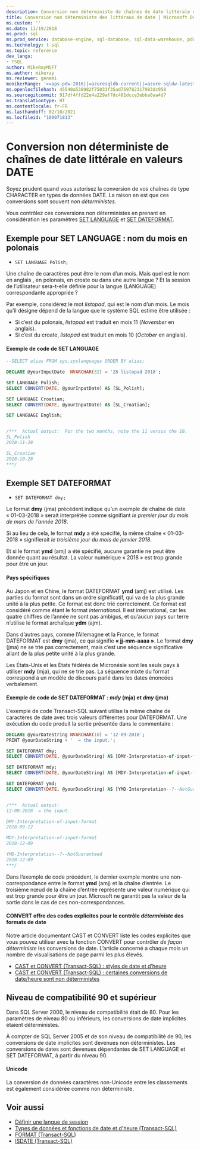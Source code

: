 ```yaml
---
description: Conversion non déterministe de chaînes de date littérale en valeurs DATE
title: Conversion non déterministe des littéraux de date | Microsoft Docs
ms.custom: ''
ms.date: 11/19/2018
ms.prod: sql
ms.prod_service: database-engine, sql-database, sql-data-warehouse, pdw
ms.technology: t-sql
ms.topic: reference
dev_langs:
- TSQL
author: MikeRayMSFT
ms.author: mikeray
ms.reviewer: genemi
monikerRange: '>=aps-pdw-2016||=azuresqldb-current||=azure-sqldw-latest||>=sql-server-2016||>=sql-server-linux-2017||=azuresqldb-mi-current'
ms.openlocfilehash: 45540a538982f75033f35ad759782317983dc958
ms.sourcegitcommit: 917df4ffd22e4a229af7dc481dcce3ebba0aa4d7
ms.translationtype: HT
ms.contentlocale: fr-FR
ms.lasthandoff: 02/10/2021
ms.locfileid: "100071813"
---
```

# <a name="nondeterministic-conversion-of-literal-date-strings-into-date-values"></a>Conversion non déterministe de chaînes de date littérale en valeurs DATE

Soyez prudent quand vous autorisez la conversion de vos chaînes de type CHARACTER en types de données DATE. La raison en est que ces conversions sont souvent _non déterministes_.

Vous contrôlez ces conversions non déterministes en prenant en considération les paramètres [SET LANGUAGE](../statements/set-language-transact-sql.md) et [SET DATEFORMAT](../statements/set-dateformat-transact-sql.md).



## <a name="set-language-example-month-name-in-polish"></a>Exemple pour SET LANGUAGE : nom du mois en polonais

- `SET LANGUAGE Polish;`

Une chaîne de caractères peut être le nom d’un mois. Mais quel est le nom en anglais , en polonais, en croate ou dans une autre langue ? Et la session de l’utilisateur sera-t-elle définie pour la langue (LANGUAGE) correspondante appropriée ?

Par exemple, considérez le mot _listopad_, qui est le nom d’un mois. Le mois qu’il désigne dépend de la langue que le système SQL estime être utilisée :
- Si c’est du polonais, _listopad_ est traduit en mois 11 (_November_ en anglais).
- Si c’est du croate, _listopad_ est traduit en mois 10 (_October_ en anglais).

#### <a name="code-example-of-set-language"></a>Exemple de code de SET LANGUAGE

```sql
--SELECT alias FROM sys.syslanguages ORDER BY alias;

DECLARE @yourInputDate  NVARCHAR(32) = '28 listopad 2018';

SET LANGUAGE Polish;
SELECT CONVERT(DATE, @yourInputDate) AS [SL_Polish];

SET LANGUAGE Croatian;
SELECT CONVERT(DATE, @yourInputDate) AS [SL_Croatian];

SET LANGUAGE English;


/***  Actual output:  For the two months, note the 11 versus the 10.
SL_Polish
2018-11-28

SL_Croatian
2018-10-28
***/
```



## <a name="set-dateformat-example"></a>Exemple SET DATEFORMAT

- `SET DATEFORMAT dmy;`

Le format **dmy** (jma) précédent indique qu’un exemple de chaîne de date « 01-03-2018 » serait interprétée comme signifiant _le premier jour du mois de mars de l’année 2018_.

Si au lieu de cela, le format **mdy** a été spécifié, la même chaîne « 01-03-2018 » signifierait _le troisième jour du mois de janvier 2018_.

Et si le format **ymd** (amj) a été spécifié, aucune garantie ne peut être donnée quant au résultat. La valeur numérique « 2018 » est trop grande pour être un jour.
<!--
The preceding claim of "no guarantee" might be incorrect, in the minds of the SQL query engine Developer team?
-->

#### <a name="specific-countries"></a>Pays spécifiques

Au Japon et en Chine, le format DATEFORMAT **ymd** (amj) est utilisé. Les parties du format sont dans un ordre significatif, qui va de la plus grande unité à la plus petite. Ce format est donc trié correctement. Ce format est considéré comme étant le format _international_. Il est international, car les quatre chiffres de l’année ne sont pas ambigus, et qu’aucun pays sur terre n’utilise le format archaïque **ydm** (ajm).

Dans d’autres pays, comme l’Allemagne et la France, le format DATEFORMAT est **dmy** (jma), ce qui signifie **« jj-mm-aaaa »**. Le format **dmy** (jma) ne se trie pas correctement, mais c’est une séquence significative allant de la plus petite unité à la plus grande.

Les États-Unis et les États fédérés de Micronésie sont les seuls pays à utiliser **mdy** (mja), qui ne se trie pas. La séquence mixte du format correspond à un modèle de discours parlé dans les dates énoncées verbalement.

#### <a name="code-example-of-set-dateformat-mdy-versus-dmy"></a>Exemple de code de SET DATEFORMAT : *mdy* (mja) et *dmy* (jma)

L’exemple de code Transact-SQL suivant utilise la même chaîne de caractères de date avec trois valeurs différentes pour DATEFORMAT. Une exécution du code produit la sortie présentée dans le commentaire :

```sql
DECLARE @yourDateString NVARCHAR(10) = '12-09-2018';
PRINT @yourDateString + '  = the input.';

SET DATEFORMAT dmy;
SELECT CONVERT(DATE, @yourDateString) AS [DMY-Interpretation-of-input-format];

SET DATEFORMAT mdy;
SELECT CONVERT(DATE, @yourDateString) AS [MDY-Interpretation-of-input-format];

SET DATEFORMAT ymd;
SELECT CONVERT(DATE, @yourDateString) AS [YMD-Interpretation--?--NotGuaranteed];


/***  Actual output:
12-09-2018  = the input.

DMY-Interpretation-of-input-format
2018-09-12

MDY-Interpretation-of-input-format
2018-12-09

YMD-Interpretation--?--NotGuaranteed
2018-12-09
***/
```

Dans l’exemple de code précédent, le dernier exemple montre une non-correspondance entre le format **ymd** (amj) et la chaîne d’entrée. Le troisième nœud de la chaîne d’entrée représente une valeur numérique qui est trop grande pour être un jour. Microsoft ne garantit pas la valeur de la sortie dans le cas de ces non-correspondances.

#### <a name="convert-offers-explicit-codes-for-_deterministic_-control-of-date-formats"></a>CONVERT offre des codes explicites pour le contrôle _déterministe_ des formats de date

Notre article documentant CAST et CONVERT liste les codes explicites que vous pouvez utiliser avec la fonction CONVERT pour contrôler _de façon déterministe_ les conversions de date. L’article concerné a chaque mois un nombre de visualisations de page parmi les plus élevés.

- [CAST et CONVERT (Transact-SQL) : styles de date et d’heure](../functions/cast-and-convert-transact-sql.md#date-and-time-styles)
- [CAST et CONVERT (Transact-SQL) : certaines conversions de date/heure sont non déterministes](../functions/cast-and-convert-transact-sql.md#certain-datetime-conversions-are-nondeterministic)



## <a name="compatibility-level-90-and-above"></a>Niveau de compatibilité 90 et supérieur

Dans SQL Server 2000, le niveau de compatibilité était de 80. Pour les paramètres de niveau 80 ou inférieurs, les conversions de date implicites étaient déterministes.

À compter de SQL Server 2005 et de son niveau de compatibilité de 90, les conversions de date implicites sont devenues non déterministes. Les conversions de dates sont devenues dépendantes de SET LANGUAGE et SET DATEFORMAT, à partir du niveau 90.

#### <a name="unicode"></a>Unicode

<!-- The next live sentence needs an explanatory example!  N'somethingHere?'.
-->
La conversion de données caractères non-Unicode entre les classements est également considérée comme non déterministe.



## <a name="see-also"></a>Voir aussi

- [Définir une langue de session](../../relational-databases/collations/set-a-session-language.md)
- [Types de données et fonctions de date et d'heure (Transact-SQL)](../functions/date-and-time-data-types-and-functions-transact-sql.md)
- [FORMAT (Transact-SQL)](../functions/format-transact-sql.md)
- [ISDATE (Transact-SQL)](../functions/isdate-transact-sql.md)



<!--
This new article is linked-to by the following articles (at least initially on 2018/11/19).....
...
* docs/relational-databases/views/create-indexed-views.md
* docs/relational-databases/indexes/indexes-on-computed-columns.md
* docs/t-sql/functions/cast-and-convert-transact-sql.md
...
As a reaction to public PR 1279, this approach of creating a new article to link to is a better alternative than a docs/includes/ approach.
GeneMi (MightyPen), 2018/11/19
-->


